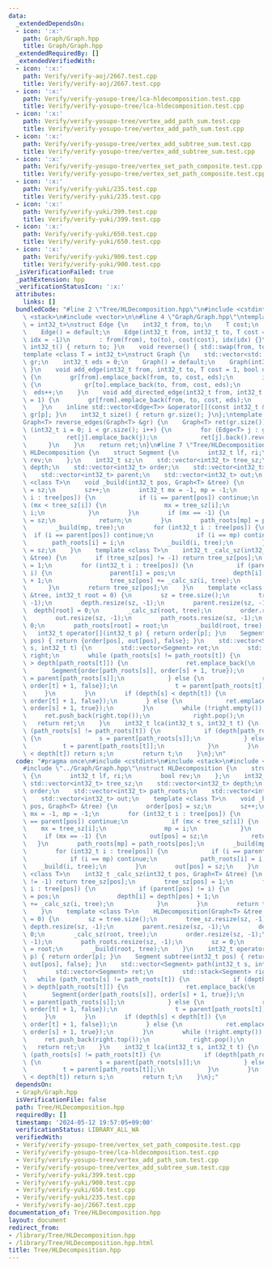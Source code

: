 ```yaml
---
data:
  _extendedDependsOn:
  - icon: ':x:'
    path: Graph/Graph.hpp
    title: Graph/Graph.hpp
  _extendedRequiredBy: []
  _extendedVerifiedWith:
  - icon: ':x:'
    path: Verify/verify-aoj/2667.test.cpp
    title: Verify/verify-aoj/2667.test.cpp
  - icon: ':x:'
    path: Verify/verify-yosupo-tree/lca-hldecomposition.test.cpp
    title: Verify/verify-yosupo-tree/lca-hldecomposition.test.cpp
  - icon: ':x:'
    path: Verify/verify-yosupo-tree/vertex_add_path_sum.test.cpp
    title: Verify/verify-yosupo-tree/vertex_add_path_sum.test.cpp
  - icon: ':x:'
    path: Verify/verify-yosupo-tree/vertex_add_subtree_sum.test.cpp
    title: Verify/verify-yosupo-tree/vertex_add_subtree_sum.test.cpp
  - icon: ':x:'
    path: Verify/verify-yosupo-tree/vertex_set_path_composite.test.cpp
    title: Verify/verify-yosupo-tree/vertex_set_path_composite.test.cpp
  - icon: ':x:'
    path: Verify/verify-yuki/235.test.cpp
    title: Verify/verify-yuki/235.test.cpp
  - icon: ':x:'
    path: Verify/verify-yuki/399.test.cpp
    title: Verify/verify-yuki/399.test.cpp
  - icon: ':x:'
    path: Verify/verify-yuki/650.test.cpp
    title: Verify/verify-yuki/650.test.cpp
  - icon: ':x:'
    path: Verify/verify-yuki/900.test.cpp
    title: Verify/verify-yuki/900.test.cpp
  _isVerificationFailed: true
  _pathExtension: hpp
  _verificationStatusIcon: ':x:'
  attributes:
    links: []
  bundledCode: "#line 2 \"Tree/HLDecomposition.hpp\"\n#include <cstdint>\n#include\
    \ <stack>\n#include <vector>\n\n#line 4 \"Graph/Graph.hpp\"\ntemplate <class T\
    \ = int32_t>\nstruct Edge {\n    int32_t from, to;\n    T cost;\n    int32_t idx;\n\
    \    Edge() = default;\n    Edge(int32_t from, int32_t to, T cost = 1, int32_t\
    \ idx = -1)\n        : from(from), to(to), cost(cost), idx(idx) {}\n    operator\
    \ int32_t() { return to; }\n    void reverse() { std::swap(from, to); }\n};\n\
    template <class T = int32_t>\nstruct Graph {\n    std::vector<std::vector<Edge<T>>>\
    \ gr;\n    int32_t eds = 0;\n    Graph() = default;\n    Graph(int32_t n) { gr.resize(n);\
    \ }\n    void add_edge(int32_t from, int32_t to, T cost = 1, bool directed = false)\
    \ {\n        gr[from].emplace_back(from, to, cost, eds);\n        if (!directed)\
    \ {\n            gr[to].emplace_back(to, from, cost, eds);\n        }\n      \
    \  eds++;\n    }\n    void add_directed_edge(int32_t from, int32_t to, T cost\
    \ = 1) {\n        gr[from].emplace_back(from, to, cost, eds);\n        eds++;\n\
    \    }\n    inline std::vector<Edge<T>> &operator[](const int32_t &p) { return\
    \ gr[p]; }\n    int32_t size() { return gr.size(); }\n};\ntemplate <class T>\n\
    Graph<T> reverse_edges(Graph<T> &gr) {\n    Graph<T> ret(gr.size());\n    for\
    \ (int32_t i = 0; i < gr.size(); i++) {\n        for (Edge<T> j : gr[i]) {\n \
    \           ret[j].emplace_back(j);\n            ret[j].back().reverse();\n  \
    \      }\n    }\n    return ret;\n}\n#line 7 \"Tree/HLDecomposition.hpp\"\nstruct\
    \ HLDecomposition {\n    struct Segment {\n        int32_t lf, ri;\n        bool\
    \ rev;\n    };\n    int32_t sz;\n    std::vector<int32_t> tree_sz;\n    std::vector<int32_t>\
    \ depth;\n    std::vector<int32_t> order;\n    std::vector<int32_t> path_roots;\n\
    \    std::vector<int32_t> parent;\n    std::vector<int32_t> out;\n    template\
    \ <class T>\n    void _build(int32_t pos, Graph<T> &tree) {\n        order[pos]\
    \ = sz;\n        sz++;\n        int32_t mx = -1, mp = -1;\n        for (int32_t\
    \ i : tree[pos]) {\n            if (i == parent[pos]) continue;\n            if\
    \ (mx < tree_sz[i]) {\n                mx = tree_sz[i];\n                mp =\
    \ i;\n            }\n        }\n        if (mx == -1) {\n            out[pos]\
    \ = sz;\n            return;\n        }\n        path_roots[mp] = path_roots[pos];\n\
    \        _build(mp, tree);\n        for (int32_t i : tree[pos]) {\n          \
    \  if (i == parent[pos]) continue;\n            if (i == mp) continue;\n     \
    \       path_roots[i] = i;\n            _build(i, tree);\n        }\n        out[pos]\
    \ = sz;\n    }\n    template <class T>\n    int32_t _calc_sz(int32_t pos, Graph<T>\
    \ &tree) {\n        if (tree_sz[pos] != -1) return tree_sz[pos];\n        tree_sz[pos]\
    \ = 1;\n        for (int32_t i : tree[pos]) {\n            if (parent[pos] !=\
    \ i) {\n                parent[i] = pos;\n                depth[i] = depth[pos]\
    \ + 1;\n                tree_sz[pos] += _calc_sz(i, tree);\n            }\n  \
    \      }\n        return tree_sz[pos];\n    }\n    template <class T>\n    HLDecomposition(Graph<T>\
    \ &tree, int32_t root = 0) {\n        sz = tree.size();\n        tree_sz.resize(sz,\
    \ -1);\n        depth.resize(sz, -1);\n        parent.resize(sz, -1);\n      \
    \  depth[root] = 0;\n        _calc_sz(root, tree);\n        order.resize(sz, -1);\n\
    \        out.resize(sz, -1);\n        path_roots.resize(sz, -1);\n        sz =\
    \ 0;\n        path_roots[root] = root;\n        _build(root, tree);\n    }\n \
    \   int32_t operator[](int32_t p) { return order[p]; }\n    Segment subtree(int32_t\
    \ pos) { return {order[pos], out[pos], false}; }\n    std::vector<Segment> path(int32_t\
    \ s, int32_t t) {\n        std::vector<Segment> ret;\n        std::stack<Segment>\
    \ right;\n        while (path_roots[s] != path_roots[t]) {\n            if (depth[path_roots[s]]\
    \ > depth[path_roots[t]]) {\n                ret.emplace_back(\n             \
    \       Segment{order[path_roots[s]], order[s] + 1, true});\n                s\
    \ = parent[path_roots[s]];\n            } else {\n                right.push({order[path_roots[t]],\
    \ order[t] + 1, false});\n                t = parent[path_roots[t]];\n       \
    \     }\n        }\n        if (depth[s] < depth[t]) {\n            ret.emplace_back(Segment{order[s],\
    \ order[t] + 1, false});\n        } else {\n            ret.emplace_back(Segment{order[t],\
    \ order[s] + 1, true});\n        }\n        while (!right.empty()) {\n       \
    \     ret.push_back(right.top());\n            right.pop();\n        }\n     \
    \   return ret;\n    }\n    int32_t lca(int32_t s, int32_t t) {\n        while\
    \ (path_roots[s] != path_roots[t]) {\n            if (depth[path_roots[s]] > depth[path_roots[t]])\
    \ {\n                s = parent[path_roots[s]];\n            } else {\n      \
    \          t = parent[path_roots[t]];\n            }\n        }\n        if (depth[s]\
    \ < depth[t]) return s;\n        return t;\n    }\n};\n"
  code: "#pragma once\n#include <cstdint>\n#include <stack>\n#include <vector>\n\n\
    #include \"../Graph/Graph.hpp\"\nstruct HLDecomposition {\n    struct Segment\
    \ {\n        int32_t lf, ri;\n        bool rev;\n    };\n    int32_t sz;\n   \
    \ std::vector<int32_t> tree_sz;\n    std::vector<int32_t> depth;\n    std::vector<int32_t>\
    \ order;\n    std::vector<int32_t> path_roots;\n    std::vector<int32_t> parent;\n\
    \    std::vector<int32_t> out;\n    template <class T>\n    void _build(int32_t\
    \ pos, Graph<T> &tree) {\n        order[pos] = sz;\n        sz++;\n        int32_t\
    \ mx = -1, mp = -1;\n        for (int32_t i : tree[pos]) {\n            if (i\
    \ == parent[pos]) continue;\n            if (mx < tree_sz[i]) {\n            \
    \    mx = tree_sz[i];\n                mp = i;\n            }\n        }\n   \
    \     if (mx == -1) {\n            out[pos] = sz;\n            return;\n     \
    \   }\n        path_roots[mp] = path_roots[pos];\n        _build(mp, tree);\n\
    \        for (int32_t i : tree[pos]) {\n            if (i == parent[pos]) continue;\n\
    \            if (i == mp) continue;\n            path_roots[i] = i;\n        \
    \    _build(i, tree);\n        }\n        out[pos] = sz;\n    }\n    template\
    \ <class T>\n    int32_t _calc_sz(int32_t pos, Graph<T> &tree) {\n        if (tree_sz[pos]\
    \ != -1) return tree_sz[pos];\n        tree_sz[pos] = 1;\n        for (int32_t\
    \ i : tree[pos]) {\n            if (parent[pos] != i) {\n                parent[i]\
    \ = pos;\n                depth[i] = depth[pos] + 1;\n                tree_sz[pos]\
    \ += _calc_sz(i, tree);\n            }\n        }\n        return tree_sz[pos];\n\
    \    }\n    template <class T>\n    HLDecomposition(Graph<T> &tree, int32_t root\
    \ = 0) {\n        sz = tree.size();\n        tree_sz.resize(sz, -1);\n       \
    \ depth.resize(sz, -1);\n        parent.resize(sz, -1);\n        depth[root] =\
    \ 0;\n        _calc_sz(root, tree);\n        order.resize(sz, -1);\n        out.resize(sz,\
    \ -1);\n        path_roots.resize(sz, -1);\n        sz = 0;\n        path_roots[root]\
    \ = root;\n        _build(root, tree);\n    }\n    int32_t operator[](int32_t\
    \ p) { return order[p]; }\n    Segment subtree(int32_t pos) { return {order[pos],\
    \ out[pos], false}; }\n    std::vector<Segment> path(int32_t s, int32_t t) {\n\
    \        std::vector<Segment> ret;\n        std::stack<Segment> right;\n     \
    \   while (path_roots[s] != path_roots[t]) {\n            if (depth[path_roots[s]]\
    \ > depth[path_roots[t]]) {\n                ret.emplace_back(\n             \
    \       Segment{order[path_roots[s]], order[s] + 1, true});\n                s\
    \ = parent[path_roots[s]];\n            } else {\n                right.push({order[path_roots[t]],\
    \ order[t] + 1, false});\n                t = parent[path_roots[t]];\n       \
    \     }\n        }\n        if (depth[s] < depth[t]) {\n            ret.emplace_back(Segment{order[s],\
    \ order[t] + 1, false});\n        } else {\n            ret.emplace_back(Segment{order[t],\
    \ order[s] + 1, true});\n        }\n        while (!right.empty()) {\n       \
    \     ret.push_back(right.top());\n            right.pop();\n        }\n     \
    \   return ret;\n    }\n    int32_t lca(int32_t s, int32_t t) {\n        while\
    \ (path_roots[s] != path_roots[t]) {\n            if (depth[path_roots[s]] > depth[path_roots[t]])\
    \ {\n                s = parent[path_roots[s]];\n            } else {\n      \
    \          t = parent[path_roots[t]];\n            }\n        }\n        if (depth[s]\
    \ < depth[t]) return s;\n        return t;\n    }\n};"
  dependsOn:
  - Graph/Graph.hpp
  isVerificationFile: false
  path: Tree/HLDecomposition.hpp
  requiredBy: []
  timestamp: '2024-05-12 19:57:05+09:00'
  verificationStatus: LIBRARY_ALL_WA
  verifiedWith:
  - Verify/verify-yosupo-tree/vertex_set_path_composite.test.cpp
  - Verify/verify-yosupo-tree/lca-hldecomposition.test.cpp
  - Verify/verify-yosupo-tree/vertex_add_path_sum.test.cpp
  - Verify/verify-yosupo-tree/vertex_add_subtree_sum.test.cpp
  - Verify/verify-yuki/399.test.cpp
  - Verify/verify-yuki/900.test.cpp
  - Verify/verify-yuki/650.test.cpp
  - Verify/verify-yuki/235.test.cpp
  - Verify/verify-aoj/2667.test.cpp
documentation_of: Tree/HLDecomposition.hpp
layout: document
redirect_from:
- /library/Tree/HLDecomposition.hpp
- /library/Tree/HLDecomposition.hpp.html
title: Tree/HLDecomposition.hpp
---
```

